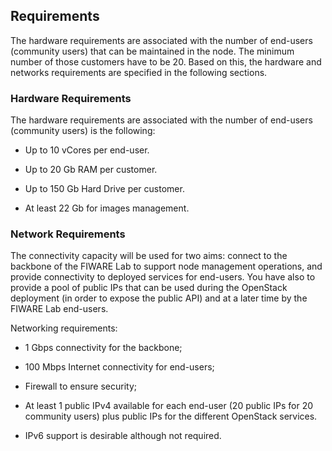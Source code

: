 ## Requirements

The hardware requirements are associated with the number of end-users
(community users) that can be maintained in the node. The minimum number
of those customers have to be 20. Based on this, the hardware and
networks requirements are specified in the following sections.

### Hardware Requirements

The hardware requirements are associated with the number of end-users
(community users) is the following:

-   Up to 10 vCores per end-user.

-   Up to 20 Gb RAM per customer.

-   Up to 150 Gb Hard Drive per customer.

-   At least 22 Gb for images management.

### Network Requirements

The connectivity capacity will be used for two aims: connect to the
backbone of the FIWARE Lab to support node management operations, and
provide connectivity to deployed services for end-users. You have also
to provide a pool of public IPs that can be used during the OpenStack
deployment (in order to expose the public API) and at a later time by
the FIWARE Lab end-users.

Networking requirements:

-   1 Gbps connectivity for the backbone;

-   100 Mbps Internet connectivity for end-users;

-   Firewall to ensure security;

-   At least 1 public IPv4 available for each end-user (20 public IPs
    for 20 community users) plus public IPs for the different
    OpenStack services.

-   IPv6 support is desirable although not required.

